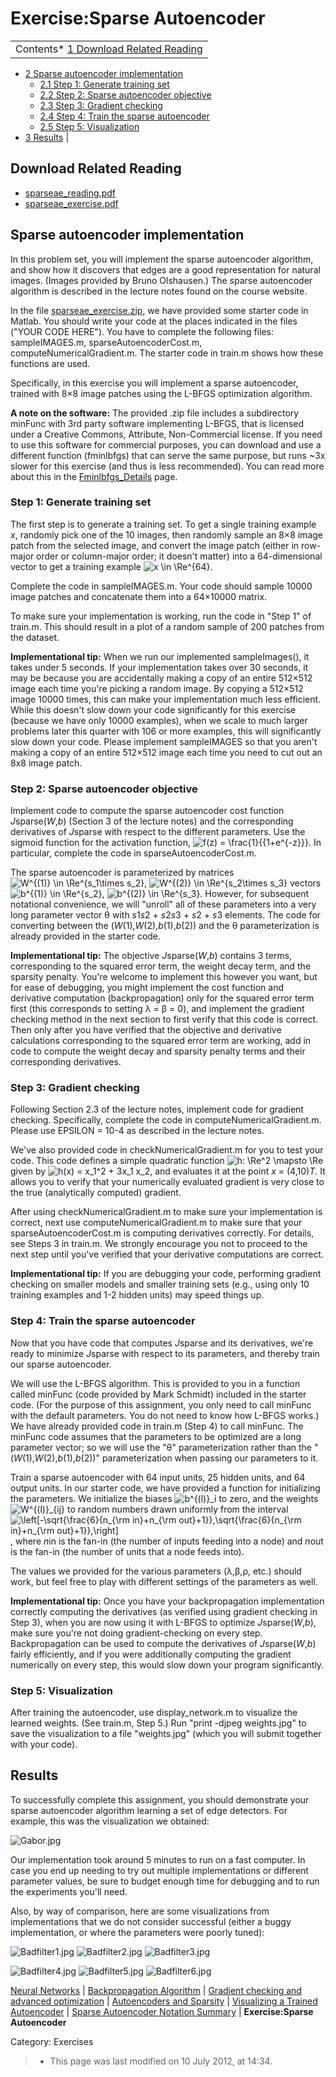 Exercise:Sparse Autoencoder
===========================

<!-- Jump to: [navigation](#column-one), [search](#searchInput) -->

|  |
| --- |
| Contents* [1 Download Related Reading](#Download_Related_Reading)
* [2 Sparse autoencoder implementation](#Sparse_autoencoder_implementation)
	+ [2.1 Step 1: Generate training set](#Step_1:_Generate_training_set)
	+ [2.2 Step 2: Sparse autoencoder objective](#Step_2:_Sparse_autoencoder_objective)
	+ [2.3 Step 3: Gradient checking](#Step_3:_Gradient_checking)
	+ [2.4 Step 4: Train the sparse autoencoder](#Step_4:_Train_the_sparse_autoencoder)
	+ [2.5 Step 5: Visualization](#Step_5:_Visualization)
* [3 Results](#Results)
 |

 Download Related Reading
-------------------------

* [sparseae\_reading.pdf](http://nlp.stanford.edu/~socherr/sparseAutoencoder_2011new.pdf)
* [sparseae\_exercise.pdf](http://www.stanford.edu/class/cs294a/cs294a_2011-assignment.pdf)

 Sparse autoencoder implementation
----------------------------------

In this problem set, you will implement the sparse autoencoder
algorithm, and show how it discovers that edges are a good
representation for natural images. (Images provided by
Bruno Olshausen.) The sparse autoencoder algorithm is described in
the lecture notes found on the course website.

In the file [sparseae\_exercise.zip](http://ufldl.stanford.edu/wiki/resources/sparseae_exercise.zip), we have provided some starter code in
Matlab. You should write your code at the places indicated
in the files ("YOUR CODE HERE"). You have to complete the following files:
sampleIMAGES.m, sparseAutoencoderCost.m, computeNumericalGradient.m. 
The starter code in train.m shows how these functions are used.

Specifically, in this exercise you will implement a sparse autoencoder, 
trained with 8×8 image patches using the L-BFGS optimization algorithm.

**A note on the software:** The provided .zip file includes a subdirectory
minFunc with 3rd party software implementing L-BFGS, that 
is licensed under a Creative Commons, Attribute, Non-Commercial license. 
If you need to use this software for commercial purposes, you can 
download and use a different function (fminlbfgs) that can serve the same
purpose, but runs ~3x slower for this exercise (and thus is less recommended). 
You can read more about this in the [Fminlbfgs\_Details](Fminlbfgs_Details.md "Fminlbfgs Details") page.

###  Step 1: Generate training set

The first step is to generate a training set. To get a single training 
example *x*, randomly pick one of the 10 images, then randomly sample 
an 8×8 image patch from the selected image, and convert the image patch (either 
in row-major order or column-major order; it doesn't matter) into a 64-dimensional 
vector to get a training example ![x \in \Re^{64}.](images/math/5/2/e/52e8298f9075e83d832c225274661c53.png)

Complete the code in sampleIMAGES.m. Your code should sample 10000 image 
patches and concatenate them into a 64×10000 matrix.

To make sure your implementation is working, run the code in "Step 1" of train.m.
This should result in a plot of a random sample of 200 patches from the dataset.

**Implementational tip:** When we run our implemented 
sampleImages(), it takes under 5 seconds. If your implementation
takes over 30 seconds, it may be because you are accidentally making a
copy of an entire 512×512 image each time you're picking a random
image. By copying a 512×512 image 10000 times, this can make your
implementation much less efficient. While this doesn't slow down your
code significantly for this exercise (because we have only 10000
examples), when we scale to much larger problems later this quarter
with 106 or more examples, this will significantly slow down your
code. Please implement sampleIMAGES so that you aren't making a
copy of an entire 512×512 image each time you need to cut out an 8x8
image patch.

###  Step 2: Sparse autoencoder objective

Implement code to compute the sparse autoencoder cost function *J*sparse(*W*,*b*) 
(Section 3 of the lecture notes)
and the corresponding derivatives of *J*sparse with respect to 
the different parameters. Use the sigmoid function for the activation function, 
![f(z) = \frac{1}{{1+e^{-z}}}](images/math/4/a/e/4ae7d98ac96ae42135ae42929a235787.png). 
In particular, complete the code in sparseAutoencoderCost.m.

The sparse autoencoder is parameterized by matrices 
![W^{(1)} \in \Re^{s_1\times s_2}](images/math/1/2/1/12193f1859b9cafbf3bdcd4cfc62ecb7.png),
![W^{(2)} \in \Re^{s_2\times s_3}](images/math/f/e/d/fedc3aec5abaabac539e73a60cd9465f.png) 
vectors 
![b^{(1)} \in \Re^{s_2}](images/math/9/9/d/99dba513cd3e3ea1d9e51ef34766a336.png), 
![b^{(2)} \in \Re^{s_3}](images/math/e/1/8/e186d54c3d04fca48aca0a5c4ccd8bf0.png).
However, for subsequent notational convenience, we will "unroll" all of these parameters
into a very long parameter vector θ with *s*1*s*2 + *s*2*s*3 + *s*2 + *s*3 elements. The
code for converting between the (*W*(1),*W*(2),*b*(1),*b*(2)) and the θ parameterization 
is already provided in the starter code.

**Implementational tip:** The objective *J*sparse(*W*,*b*) contains 3 terms, corresponding
to the squared error term, the weight decay term, and the sparsity penalty. You're welcome
to implement this however you want, but for ease of debugging,
you might implement the cost function and derivative computation (backpropagation) only for the 
squared error term first (this corresponds to setting λ = β = 0), and implement 
the gradient checking method in the next section to first verify that this code is correct. Then only
after you have verified that the objective and derivative calculations corresponding to the squared error 
term are working, add in code to compute the weight decay and sparsity penalty terms and their corresponding derivatives.

###  Step 3: Gradient checking

Following Section 2.3 of the lecture notes, implement code for gradient checking. 
Specifically, complete the code in computeNumericalGradient.m. Please 
use EPSILON = 10-4 as described in the lecture notes.

We've also provided code in checkNumericalGradient.m for you to test your code. 
This code defines a simple quadratic function ![h: \Re^2 \mapsto \Re](images/math/f/2/b/f2b7676d71d07e5769e6e8e58d6469f2.png) given by 
![h(x) = x_1^2 + 3x_1 x_2](images/math/5/d/b/5db1a6e3a00429921bdd48a41dfea2f3.png), and evaluates it at the point *x* = (4,10)*T*. It allows you
to verify that your numerically evaluated gradient is very close to the true (analytically
computed) gradient.

After using checkNumericalGradient.m to make sure your implementation is correct, 
next use computeNumericalGradient.m to make sure that your sparseAutoencoderCost.m
is computing derivatives correctly. For details, see Steps 3 in train.m. We strongly
encourage you not to proceed to the next step until you've verified that your derivative
computations are correct.

**Implementational tip:** If you are debugging your code, performing gradient checking on smaller models 
and smaller training sets (e.g., using only 10 training examples and 1-2 hidden 
units) may speed things up.

###  Step 4: Train the sparse autoencoder

Now that you have code that computes 
*J*sparse and its derivatives, we're ready to minimize 
*J*sparse with respect to its parameters, and thereby train our
sparse autoencoder.

We will use the L-BFGS algorithm. This is provided to you in a function called
minFunc (code provided by Mark Schmidt) included in the starter code. (For the purpose of this
assignment, you only need to call minFunc with the default parameters. You do
not need to know how L-BFGS works.) We have already provided code in train.m
(Step 4) to call minFunc. The minFunc code assumes that the parameters
to be optimized are a long parameter vector; so we will use the "θ" parameterization
rather than the "(*W*(1),*W*(2),*b*(1),*b*(2))" parameterization when passing our parameters
to it.

Train a sparse autoencoder with 64 input units, 25 hidden units, and 64 output units.
In our starter code, we have provided a function for initializing the parameters.
We initialize the biases ![b^{(l)}_i](images/math/6/e/a/6ea0ff7533b239d7ad97668ee35c259d.png) to zero, and the weights ![W^{(l)}_{ij}](images/math/9/1/8/9183f327132cdf5ca9876aa4038f6e2f.png)
to random numbers drawn uniformly from the interval 
![\left[-\sqrt{\frac{6}{n_{\rm in}+n_{\rm out}+1}},\sqrt{\frac{6}{n_{\rm in}+n_{\rm out}+1}}\,\right]](images/math/b/1/e/b1e650d9fdd8c53c515c23d49fc8fe40.png), where *n*in is the fan-in
(the number of inputs feeding into a node) and *n*out is the fan-in (the number of
units that a node feeds into).

The values we provided for the various parameters (λ,β,ρ, etc.)
should work, but feel free to play with different settings of the parameters as
well.

**Implementational tip:** Once you have your backpropagation implementation correctly computing the derivatives (as verified using gradient checking in Step 3), when you are now using it with L-BFGS to optimize *J*sparse(*W*,*b*), make sure you're not doing gradient-checking on every step. Backpropagation can be used to compute the derivatives of *J*sparse(*W*,*b*) fairly efficiently, and if you were additionally computing the gradient numerically on every step, this would slow down your program significantly.

###  Step 5: Visualization

After training the autoencoder, use display\_network.m to visualize the learned
weights. (See train.m, Step 5.) Run "print -djpeg weights.jpg" to save
the visualization to a file "weights.jpg" (which you will submit together with
your code).

 Results
--------

To successfully complete this assignment, you should demonstrate your sparse
autoencoder algorithm learning a set of edge detectors. For example, this
was the visualization we obtained:

![Gabor.jpg](images/0/0f/Gabor.jpg)

Our implementation took around 5 minutes to run on a fast computer.
In case you end up needing to try out multiple implementations or 
different parameter values, be sure to budget enough time for debugging 
and to run the experiments you'll need.

Also, by way of comparison, here are some visualizations from implementations
that we do not consider successful (either a buggy implementation, or where
the parameters were poorly tuned):

![Badfilter1.jpg](images/thumb/a/ad/Badfilter1.jpg/240px-Badfilter1.jpg) ![Badfilter2.jpg](images/thumb/1/11/Badfilter2.jpg/240px-Badfilter2.jpg) ![Badfilter3.jpg](images/thumb/f/fb/Badfilter3.jpg/240px-Badfilter3.jpg)

![Badfilter4.jpg](images/thumb/3/32/Badfilter4.jpg/240px-Badfilter4.jpg) ![Badfilter5.jpg](images/thumb/6/61/Badfilter5.jpg/240px-Badfilter5.jpg) ![Badfilter6.jpg](images/thumb/9/91/Badfilter6.jpg/240px-Badfilter6.jpg)

[Neural Networks](Neural_Networks.md "Neural Networks") | [Backpropagation Algorithm](Backpropagation_Algorithm.md "Backpropagation Algorithm") | [Gradient checking and advanced optimization](Gradient_checking_and_advanced_optimization.md "Gradient checking and advanced optimization") | [Autoencoders and Sparsity](Autoencoders_and_Sparsity.md "Autoencoders and Sparsity") | [Visualizing a Trained Autoencoder](Visualizing_a_Trained_Autoencoder.md "Visualizing a Trained Autoencoder") | [Sparse Autoencoder Notation Summary](Sparse_Autoencoder_Notation_Summary.md "Sparse Autoencoder Notation Summary") | **Exercise:Sparse Autoencoder**

 Category: Exercises
> * This page was last modified on 10 July 2012, at 14:34.

